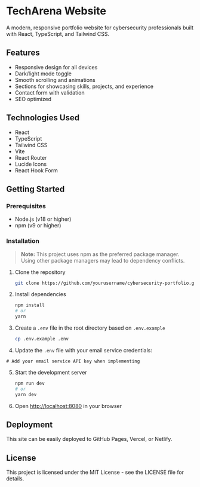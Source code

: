 # TechArena Website

A modern, responsive portfolio website for cybersecurity professionals built with React, TypeScript, and Tailwind CSS.

## Features

- Responsive design for all devices
- Dark/light mode toggle
- Smooth scrolling and animations
- Sections for showcasing skills, projects, and experience
- Contact form with validation
- SEO optimized

## Technologies Used

- React
- TypeScript
- Tailwind CSS
- Vite
- React Router
- Lucide Icons
- React Hook Form

## Getting Started

### Prerequisites

- Node.js (v18 or higher)
- npm (v9 or higher)

### Installation

> **Note:** This project uses npm as the preferred package manager. Using other package managers may lead to dependency conflicts.

1. Clone the repository
   ```bash
   git clone https://github.com/yourusername/cybersecurity-portfolio.git
   ```

2. Install dependencies
   ```bash
   npm install
   # or
   yarn
   ```

3. Create a `.env` file in the root directory based on `.env.example`
   ```bash
   cp .env.example .env
   ```

4. Update the `.env` file with your email service credentials:

```
# Add your email service API key when implementing
```

5. Start the development server
   ```bash
   npm run dev
   # or
   yarn dev
   ```

6. Open [http://localhost:8080](http://localhost:8080) in your browser

## Deployment

This site can be easily deployed to GitHub Pages, Vercel, or Netlify.

## License

This project is licensed under the MIT License - see the LICENSE file for details.

